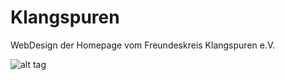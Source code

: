 # Klangspuren
WebDesign der Homepage vom Freundeskreis Klangspuren e.V.

![alt tag](https://image.jimcdn.com/app/cms/image/transf/dimension=407x10000:format=jpg/path/s00c2e0ed39cb90ca/image/i09b60b615bf241a1/version/1459168991/image.jpg)
